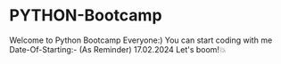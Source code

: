 # PYTHON-Bootcamp
Welcome to Python Bootcamp Everyone:)
You can start coding with me
Date-Of-Starting:- (As Reminder)
17.02.2024
Let's boom!💥
